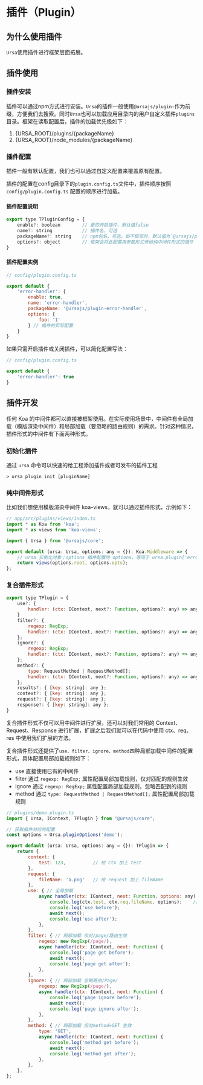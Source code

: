 # 插件（Plugin）

## 为什么使用插件

`Ursa`使用插件进行框架层面拓展。

## 插件使用

### 插件安装

插件可以通过npm方式进行安装。`Ursa`的插件一般使用`@ursajs/plugin-`作为前缀，方便我们去搜索。同时`Ursa`也可以加载应用目录内的用户自定义插件`plugins`目录。框架在读取配置后，插件的加载优先级如下：

1. {URSA_ROOT}/plugins/{packageName}
2. {URSA_ROOT}/node_modules/{packageName}

### 插件配置

插件一般有默认配置，我们也可以通过自定义配置来覆盖原有配置。

插件的配置在config目录下的`plugin.config.ts`文件中，插件顺序按照 `config/plugin.config.ts` 配置的顺序进行加载。

#### 插件配置说明
```javascript
export type TPluginConfig = {
    enable?: boolean        // 是否开启插件，默认值false
    name?: string           // 插件名，可选
    packageName?: string    // npm包名，可选，如不填写时，默认值为`@ursajs/plugin-$
    options?: object        // 框架会将此配置用参数形式传给纯中间件形式的插件
}
```

#### 插件配置实例
``` javascript
// config/plugin.config.ts

export default {
    'error-handler': {
        enable: true,
        name: 'error-handler',
        packageName: '@ursajs/plugin-error-handler',
        options: {
            foo: '1'
        } // 插件的实际配置
    }
}
```

如果只需开启插件或关闭插件，可以简化配置写法：

``` javascript
// config/plugin.config.ts

export default {
    'error-handler': true
}
```

## 插件开发
任何 Koa 的中间件都可以直接被框架使用。在实际使用场景中，中间件有全局加载（模版渲染中间件）和局部加载（要忽略的路由规则）的需求。针对这种情况，插件形式的中间件有下面两种形式。

### 初始化插件
通过 ```ursa``` 命令可以快速的给工程添加插件或者可发布的插件工程
```shell
> ursa plugin init [pluginName]
```

### 纯中间件形式
比如我们想使用模版渲染中间件 koa-views，就可以通过插件形式，示例如下：

```javascript
// app/src/plugins/views/index.ts
import * as Koa from 'koa';
import * as views from 'koa-views';

import { Ursa } from '@ursajs/core';

export default (ursa: Ursa, options: any = {}): Koa.Middleware => {
    // ursa 实例化对象；options 插件配置的 options，等同于 ursa.plugin['error-handler'].options
    return views(options.root, options.opts);
};
```

### 复合插件形式

```javascript
export type TPlugin = {
    use?: {
        handler: (ctx: IContext, next?: Function, options?: any) => any;
    }
    filter?: {
        regexp: RegExp;
        handler: (ctx: IContext, next?: Function, options?: any) => any;
    };
    ignore?: {
        regexp: RegExp;
        handler: (ctx: IContext, next?: Function, options?: any) => any;
    };
    method?: {
        type: RequestMethod | RequestMethod[];
        handler: (ctx: IContext, next?: Function, options?: any) => any;
    };
    results?: { [key: string]: any };
    context?: { [key: string]: any };
    request?: { [key: string]: any };
    response?: { [key: string]: any };
}
```
复合插件形式不仅可以用中间件进行扩展，还可以对我们常用的 Context、Request、Response 进行扩展，扩展之后我们就可以在代码中使用 ctx、req、res 中使用我们扩展的方法。

复合插件形式还提供了`use、filter、ignore、method`四种局部加载中间件的配置形式，具体配置局部加载规则如下：
- use 直接使用已有的中间件
- filter 通过 `regexp: RegExp;` 属性配置局部加载规则，仅对匹配的规则生效
- ignore 通过 `regexp: RegExp;` 属性配置局部加载规则，忽略匹配到的规则
- method 通过 `type: RequestMethod | RequestMethod[];` 属性配置局部加载规则


```javascript
// plugins/demo.plugin.ts
import { Ursa, IContext, TPlugin } from "@ursajs/core";

// 获取插件对应的配置
const options = Ursa.pluginOptions('demo');

export default (ursa: Ursa, options: any = {}): TPlugin => {
    return {
        context: {
            test: 123,          // 给 ctx 加上 test
        },
        request: {
            fileName: 'a.png'   // 给 request 加上 fileName
        },
        use: { // 全局加载
            async handler(ctx: IContext, next: Function, options: any) {
                console.log(ctx.test, ctx.req.fileName, options);    // >> 123 a.png {}
                console.log('use before');
                await next();
                console.log('use after');
            },
        },
        filter: { // 局部加载 仅对/page/路由生效
            regexp: new RegExp(/page/),
            async handler(ctx: IContext, next: Function) {
                console.log('page get before');
                await next();
                console.log('page get after');
            },
        },
        ignore: { // 局部加载 忽略路由/Page/
            regexp: new RegExp(/page/),
            async handler(ctx: IContext, next: Function) {
                console.log('page ignore before');
                await next();
                console.log('page ignore after');
            },
        },
        method: { // 局部加载 仅对method=GET 生效
            type: 'GET',
            async handler(ctx: IContext, next: Function) {
                console.log('method get before');
                await next();
                console.log('method get after');
            },
        },
    },
};
```


